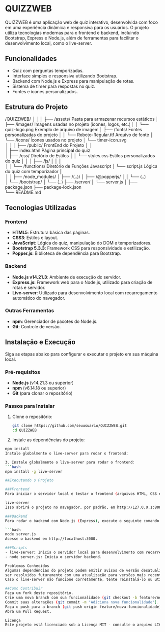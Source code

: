 # QUIZZWEB

QUIZZWEB é uma aplicação web de quiz interativo, desenvolvida com foco em uma experiência dinâmica e responsiva para os usuários. O projeto utiliza tecnologias modernas para o frontend e backend, incluindo Bootstrap, Express e Node.js, além de ferramentas para facilitar o desenvolvimento local, como o live-server.

## Funcionalidades

- Quiz com perguntas temporizadas.
- Interface simples e responsiva utilizando Bootstrap.
- Backend com Node.js e Express para manipulação de rotas.
- Sistema de timer para respostas no quiz.
- Fontes e ícones personalizados.

## Estrutura do Projeto

/QUIZZWEB/
│
│
│
├── /assets/                 		Pasta para armazenar recursos estáticos
│   ├── /images/             		Imagens usadas no projeto (ícones, logos, etc.)
│   │   └── quiz-logo.png    		Exemplo de arquivo de imagem
│   ├── /fonts/              		Fontes personalizadas do projeto
│   │   └── Roboto-Regular.ttf  	Arquivo de fonte
│   └── /icons/             		Ícones usados no projeto
│       └── timer-icon.svg  
│
│
│ 
├── /public/        			FrontEnd do Projeto
│   │    
│   ├── index.html    	 		Página principal do quiz        
│   ├── /css/            		Diretório de Estilos
│   │   └── styles.css   		Estilos personalizados do quiz
│   │
│   ├── /js/
│   │   │    
│   │   └── /functions/       		Diretório de Funções Javascript
│   └── script.js             		Lógica do quiz com temporizador
│       
│
│
├── /node_modules/
│   ├── /(..)/
│   ├── /@popperjs/
│   │   └── (..)  
│   └── /bootstrap/
│       └── (..)
├── /server/
│   └── server.js
│
├── package.json 
├── package-lock.json             
└── README.md               




## Tecnologias Utilizadas

### Frontend

- **HTML5**: Estrutura básica das páginas.
- **CSS3**: Estilos e layout.
- **JavaScript**: Lógica do quiz, manipulação do DOM e temporizadores.
- **Bootstrap 5.3.3**: Framework CSS para responsividade e estilização.
- **Popper.js**: Biblioteca de dependência para Bootstrap.

### Backend

- **Node.js v14.21.3**: Ambiente de execução do servidor.
- **Express.js**: Framework web para o Node.js, utilizado para criação de rotas e servidor.
- **Live-server**: Utilizado para desenvolvimento local com recarregamento automático do navegador.

### Outras Ferramentas

- **npm**: Gerenciador de pacotes do Node.js.
- **Git**: Controle de versão.

## Instalação e Execução

Siga as etapas abaixo para configurar e executar o projeto em sua máquina local.

### Pré-requisitos

- **Node.js** (v14.21.3 ou superior)
- **npm** (v6.14.18 ou superior)
- **Git** (para clonar o repositório)

### Passos para Instalar

1. Clone o repositório:
   ```bash
   git clone https://github.com/seuusuario/QUIZZWEB.git
   cd QUIZZWEB


2. Instale as dependências do projeto:
  ```bash
npm install
Instale globalmente o live-server para rodar o frontend:

3. Instale globalmente o live-server para rodar o frontend:
  ```bash
npm install -g live-server

##Executando o Projeto

###Frontend
Para iniciar o servidor local e testar o frontend (arquivos HTML, CSS e JS):

live-server
Isso abrirá o projeto no navegador, por padrão, em http://127.0.0.1:8080.

###Backend
Para rodar o backend com Node.js (Express), execute o seguinte comando na pasta /server:
 
```bash
node server.js
Acesse o backend em http://localhost:3000.

###Scripts
- live-server: Inicia o servidor local para desenvolvimento com recarregamento automático.
- node server.js: Inicia o servidor backend.

Problemas Conhecidos
Algumas dependências do projeto podem emitir avisos de versão desatualizada, como o chokidar e uuid, que podem 
ser resolvidos futuramente com uma atualização para versões mais recentes.
Caso o live-server não funcione corretamente, tente reinstalá-lo ou utilize outra ferramenta de servidor local.

##Como Contribuir
Faça um fork deste repositório.
Crie uma nova branch com sua funcionalidade (git checkout -b feature/nova-funcionalidade).
Commit suas alterações (git commit -m 'Adiciona nova funcionalidade').
Faça o push para a branch (git push origin feature/nova-funcionalidade).
Abra um Pull Request.

Licença
Este projeto está licenciado sob a Licença MIT - consulte o arquivo LICENSE para obter mais detalhes.

